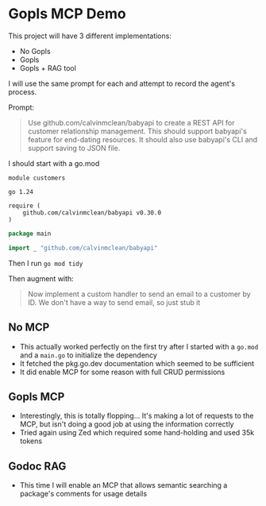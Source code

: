 # Gopls MCP Demo

This project will have 3 different implementations:
- No Gopls
- Gopls
- Gopls + RAG tool

I will use the same prompt for each and attempt to record the agent's process.

Prompt:
> Use github.com/calvinmclean/babyapi to create a REST API for customer relationship management. This should support babyapi's feature for end-dating resources. It should also use babyapi's CLI and support saving to JSON file.

I should start with a go.mod
```
module customers

go 1.24

require (
	github.com/calvinmclean/babyapi v0.30.0
)
```

```go
package main

import _ "github.com/calvinmclean/babyapi"
```

Then I run `go mod tidy`

Then augment with:
> Now implement a custom handler to send an email to a customer by ID. We don't have a way to send email, so just stub it

## No MCP
- This actually worked perfectly on the first try after I started with a `go.mod` and a `main.go` to initialize the dependency
- It fetched the pkg.go.dev documentation which seemed to be sufficient
- It did enable MCP for some reason with full CRUD permissions

## Gopls MCP
- Interestingly, this is totally flopping... It's making a lot of requests to the MCP, but isn't doing a good job at using the information correctly
- Tried again using Zed which required some hand-holding and used 35k tokens

## Godoc RAG
- This time I will enable an MCP that allows semantic searching a package's comments for usage details
